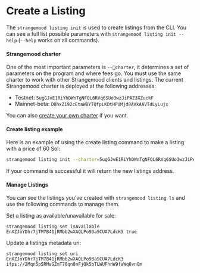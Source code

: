 # Create a Listing

The `strangemood listing init` is used to create listings from the CLI. You can see a full list possible parameters with `strangemood listing init --help` (`--help` works on all commands).&#x20;

#### Strangemood charter

One of the most important parameters is `--charter`, it determines a set of parameters on the program and where fees go. You must use the same charter to work with other Strangemood clients and listings. The current Strangemood charter is deployed at the following addresses:

* Testnet: `5ugGJvE1RiYhDWnTgNFQL6RVq6SUo3wzJiPAZ3XZuckF`
* Mainnet-beta: `D8hxZ192cEtaWBYTQfpLKDtHPUMjd8AVkAAVTdLyLujx`&#x20;

You can also [create your own charter](create-a-charter.md) if you want.&#x20;

#### Create listing example

Here is an example of using the create listing command to make a listing with a price of 60 Sol:

```bash
strangemood listing init --charter=5ugGJvE1RiYhDWnTgNFQL6RVq6SUo3wzJiPAZ3XZuckF --decimals=0 --price=60 --uri=ifps://2MqnSpSRMsGZmT78qn8nFjQk5bTLWUFhnW9faWq6vnQm
```

If your command is successful it will return the new listings address.

#### Manage Listings

You can see the listings you've created with `strangemood listing ls` and use the following commands to manage them.

Set a listing as available/unavailable for sale:

```
strangemood listing set isAvailable EnXZJoYDhr7jTM7B41jRMbb2wXAQLPo93aSCUA7LdcK3 true
```

Update a listings metadata uri:

```
strangemood listing set uri EnXZJoYDhr7jTM7B41jRMbb2wXAQLPo93aSCUA7LdcK3 ifps://2MqnSpSRMsGZmT78qn8nFjQk5bTLWUFhnW9faWq6vnQm
```
